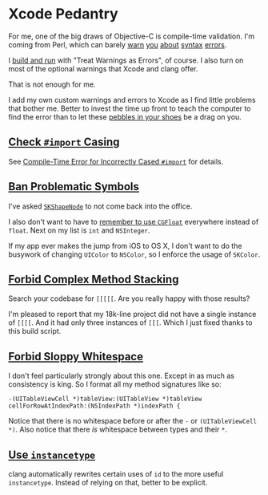 # Xcode Pedantry

For me, one of the big draws of Objective-C is compile-time validation. I'm coming from Perl, which can barely [warn](http://www.perlmonks.org/?node_id=1038684) [you](http://www.perlmonks.org/bare/?node_id=412536) [about](http://stackoverflow.com/questions/11695110/why-is-this-program-valid-i-was-trying-to-create-a-syntax-error) [syntax](http://stackoverflow.com/a/6780331/290913) [errors](http://modernperlbooks.com/mt/2009/08/the-problems-with-indirect-object-notation.html).

I [build and run](http://nshipster.com/pragma/) with "Treat Warnings as Errors", of course. I also turn on most of the optional warnings that Xcode and clang offer.

That is not enough for me.

I add my own custom warnings and errors to Xcode as I find little problems that bother me. Better to invest the time up front to teach the computer to find the error than to let these [pebbles in your shoes](http://www.altdevblogaday.com/2012/10/21/fix-your-pebbles/) be a drag on you.

## [Check `#import` Casing](https://github.com/sartak/Xcode-Pedantry/blob/master/check-import-casing.pl)

See [Compile-Time Error for Incorrectly Cased `#import`](http://sartak.org/2014/04/compile-time-error-for-incorrectly-cased-import.html) for details.

## [Ban Problematic Symbols](https://github.com/sartak/Xcode-Pedantry/blob/master/ban-problematic-symbols.pl)

I've asked [`SKShapeNode`](http://sartak.org/2014/03/skshapenode-you-are-dead-to-me.html) to not come back into the office.

I also don't want to have to [remember to use `CGFloat`](https://developer.apple.com/library/ios/documentation/General/Conceptual/CocoaTouch64BitGuide/OptimizingMemoryPerformance/OptimizingMemoryPerformance.html#//apple_ref/doc/uid/TP40013501-CH4-SW3) everywhere instead of `float`. Next on my list is `int` and `NSInteger`.

If my app ever makes the jump from iOS to OS X, I don't want to do the busywork of changing `UIColor` to `NSColor`, so I enforce the usage of `SKColor`.

## [Forbid Complex Method Stacking](https://github.com/sartak/Xcode-Pedantry/blob/master/forbid-complex-method-stacking.pl)

Search your codebase for `[[[[[`. Are you really happy with those results?

I'm pleased to report that my 18k-line project did not have a single instance of `[[[[`. And it had only three instances of `[[[`. Which I just fixed thanks to this build script.

## [Forbid Sloppy Whitespace](https://github.com/sartak/Xcode-Pedantry/blob/master/forbid-sloppy-whitespace.pl)

I don't feel particularly strongly about this one. Except in as much as consistency is king. So I format all my method signatures like so:

    -(UITableViewCell *)tableView:(UITableView *)tableView cellForRowAtIndexPath:(NSIndexPath *)indexPath {

Notice that there is no whitespace before or after the `-` or `(UITableViewCell *)`. Also notice that there _is_ whitespace between types and their `*`.

## [Use `instancetype`](https://github.com/sartak/Xcode-Pedantry/blob/master/use-instancetype.pl)

clang automatically rewrites certain uses of `id` to the more useful `instancetype`. Instead of relying on that, better to be explicit.
